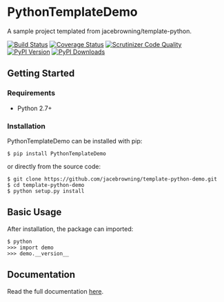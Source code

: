 # PythonTemplateDemo

A sample project templated from jacebrowning/template-python.

[![Build Status](http://img.shields.io/travis/jacebrowning/template-python-demo/python2-pytest.svg)](https://travis-ci.org/jacebrowning/template-python-demo)
[![Coverage Status](http://img.shields.io/coveralls/jacebrowning/template-python-demo/python2-pytest.svg)](https://coveralls.io/r/jacebrowning/template-python-demo)
[![Scrutinizer Code Quality](http://img.shields.io/scrutinizer/g/jacebrowning/template-python-demo.svg)](https://scrutinizer-ci.com/g/jacebrowning/template-python-demo/?branch=python2-pytest)
[![PyPI Version](http://img.shields.io/pypi/v/PythonTemplateDemo.svg)](https://pypi.python.org/pypi/PythonTemplateDemo)
[![PyPI Downloads](http://img.shields.io/pypi/dm/PythonTemplateDemo.svg)](https://pypi.python.org/pypi/PythonTemplateDemo)

## Getting Started

### Requirements

* Python 2.7+

### Installation

PythonTemplateDemo can be installed with pip:

```
$ pip install PythonTemplateDemo
```

or directly from the source code:

```
$ git clone https://github.com/jacebrowning/template-python-demo.git
$ cd template-python-demo
$ python setup.py install
```

## Basic Usage

After installation, the package can imported:

```
$ python
>>> import demo
>>> demo.__version__
```

## Documentation

Read the full documentation [here](http://jacebrowning.github.io/template-python-demo).
